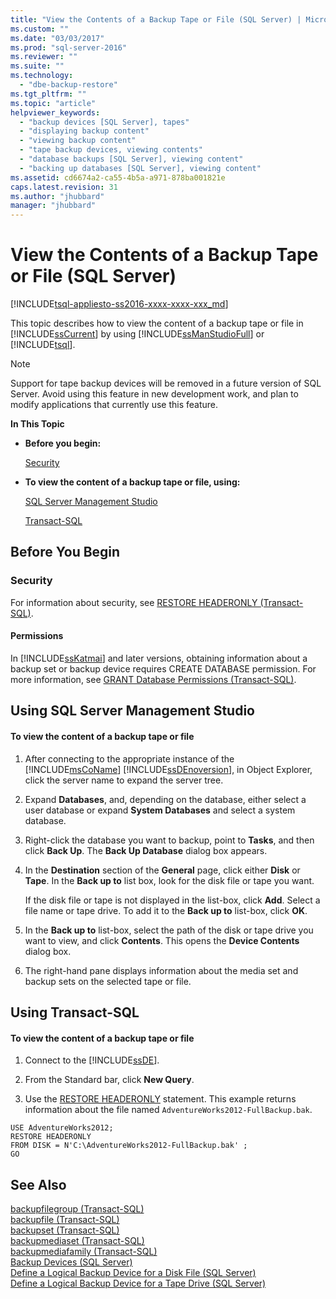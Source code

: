 ```yaml
---
title: "View the Contents of a Backup Tape or File (SQL Server) | Microsoft Docs"
ms.custom: ""
ms.date: "03/03/2017"
ms.prod: "sql-server-2016"
ms.reviewer: ""
ms.suite: ""
ms.technology: 
  - "dbe-backup-restore"
ms.tgt_pltfrm: ""
ms.topic: "article"
helpviewer_keywords: 
  - "backup devices [SQL Server], tapes"
  - "displaying backup content"
  - "viewing backup content"
  - "tape backup devices, viewing contents"
  - "database backups [SQL Server], viewing content"
  - "backing up databases [SQL Server], viewing content"
ms.assetid: cd6674a2-ca55-4b5a-a971-878ba001821e
caps.latest.revision: 31
ms.author: "jhubbard"
manager: "jhubbard"
---
```

# View the Contents of a Backup Tape or File (SQL Server)
[!INCLUDE[tsql-appliesto-ss2016-xxxx-xxxx-xxx_md](../../a9notintoc/includes/tsql-appliesto-ss2016-xxxx-xxxx-xxx-md.md)]

  This topic describes how to view the content of a backup tape or file in [!INCLUDE[ssCurrent](../../a9notintoc/includes/sscurrent-md.md)] by using [!INCLUDE[ssManStudioFull](../../a9notintoc/includes/ssmanstudiofull-md.md)] or [!INCLUDE[tsql](../../a9notintoc/includes/tsql-md.md)].  
  
> [!NOTE]  
>  Support for tape backup devices will be removed in a future version of SQL Server. Avoid using this feature in new development work, and plan to modify applications that currently use this feature.  
  
 **In This Topic**  
  
-   **Before you begin:**  
  
     [Security](#Security)  
  
-   **To view the content of a backup tape or file, using:**  
  
     [SQL Server Management Studio](#SSMSProcedure)  
  
     [Transact-SQL](#TsqlProcedure)  
  
##  <a name="BeforeYouBegin"></a> Before You Begin  
  
###  <a name="Security"></a> Security  
 For information about security, see [RESTORE HEADERONLY &#40;Transact-SQL&#41;](../../t-sql/statements/restore-statements-headeronly-transact-sql.md).  
  
####  <a name="Permissions"></a> Permissions  
 In [!INCLUDE[ssKatmai](../../a9notintoc/includes/sskatmai-md.md)] and later versions, obtaining information about a backup set or backup device requires CREATE DATABASE permission. For more information, see [GRANT Database Permissions &#40;Transact-SQL&#41;](../Topic/GRANT%20Database%20Permissions%20\(Transact-SQL\).md).  
  
##  <a name="SSMSProcedure"></a> Using SQL Server Management Studio  
  
#### To view the content of a backup tape or file  
  
1.  After connecting to the appropriate instance of the [!INCLUDE[msCoName](../../a9notintoc/includes/msconame-md.md)] [!INCLUDE[ssDEnoversion](../../a9notintoc/includes/ssdenoversion-md.md)], in Object Explorer, click the server name to expand the server tree.  
  
2.  Expand **Databases**, and, depending on the database, either select a user database or expand **System Databases** and select a system database.  
  
3.  Right-click the database you want to backup, point to **Tasks**, and then click **Back Up**. The **Back Up Database** dialog box appears.  
  
4.  In the **Destination** section of the **General** page, click either **Disk** or **Tape**. In the **Back up to** list box, look for the disk file or tape you want.  
  
     If the disk file or tape is not displayed in the list-box, click **Add**. Select a file name or tape drive. To add it to the **Back up to** list-box, click **OK**.  
  
5.  In the **Back up to** list-box, select the path of the disk or tape drive you want to view, and click **Contents**. This opens the **Device Contents** dialog box.  
  
6.  The right-hand pane displays information about the media set and backup sets on the selected tape or file.  
  
##  <a name="TsqlProcedure"></a> Using Transact-SQL  
  
#### To view the content of a backup tape or file  
  
1.  Connect to the [!INCLUDE[ssDE](../../a9notintoc/includes/ssde-md.md)].  
  
2.  From the Standard bar, click **New Query**.  
  
3.  Use the [RESTORE HEADERONLY](../../t-sql/statements/restore-statements-headeronly-transact-sql.md) statement. This example returns information about the file named `AdventureWorks2012-FullBackup.bak`.  
  
```tsql  
USE AdventureWorks2012;  
RESTORE HEADERONLY   
FROM DISK = N'C:\AdventureWorks2012-FullBackup.bak' ;  
GO  
```  
  
## See Also  
 [backupfilegroup &#40;Transact-SQL&#41;](../../relational-databases/reference/system-tables/backupfilegroup-transact-sql.md)   
 [backupfile &#40;Transact-SQL&#41;](../../relational-databases/reference/system-tables/backupfile-transact-sql.md)   
 [backupset &#40;Transact-SQL&#41;](../../relational-databases/reference/system-tables/backupset-transact-sql.md)   
 [backupmediaset &#40;Transact-SQL&#41;](../../relational-databases/reference/system-tables/backupmediaset-transact-sql.md)   
 [backupmediafamily &#40;Transact-SQL&#41;](../../relational-databases/reference/system-tables/backupmediafamily-transact-sql.md)   
 [Backup Devices &#40;SQL Server&#41;](../../relational-databases/backup-restore/backup-devices-sql-server.md)   
 [Define a Logical Backup Device for a Disk File &#40;SQL Server&#41;](../../relational-databases/backup-restore/define-a-logical-backup-device-for-a-disk-file-sql-server.md)   
 [Define a Logical Backup Device for a Tape Drive &#40;SQL Server&#41;](../../relational-databases/backup-restore/define-a-logical-backup-device-for-a-tape-drive-sql-server.md)  
  
  